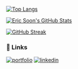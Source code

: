 [![Top Langs](https://github-readme-stats.vercel.app/api/top-langs/?username=ericsoon&layout=compact&hide=python&theme=github_dark)](https://github.com/anuraghazra/github-readme-stats)

[![Eric Soon's GitHub Stats](https://github-readme-stats.vercel.app/api?username=ericsoon&theme=github_dark&count_private=true)](https://github.com/anuraghazra/github-readme-stats)

[![GitHub Streak](https://streak-stats.demolab.com/?user=ericsoon&theme=dark)](https://git.io/streak-stats)

### 🔗 Links

[![portfolio](https://img.shields.io/badge/my_portfolio-000?style=for-the-badge&logo=ko-fi&logoColor=white)](https://www.sooneric.com/)
[![linkedin](https://img.shields.io/badge/linkedin-0A66C2?style=for-the-badge&logo=linkedin&logoColor=white)](https://www.linkedin.com/in/eric-soon-6a5a34206//)
